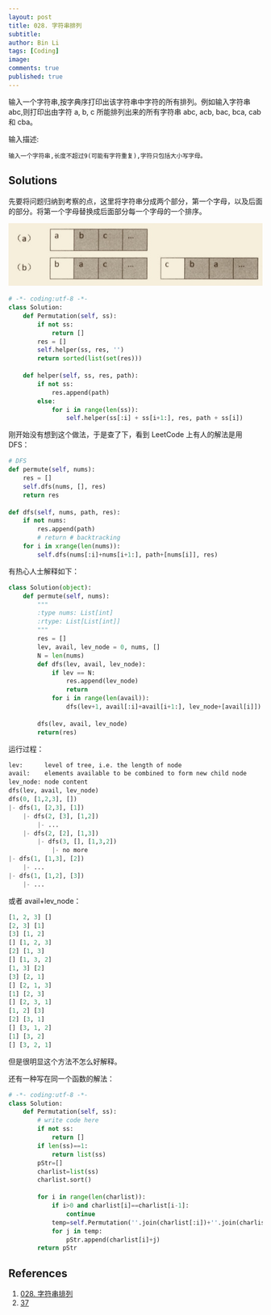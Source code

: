```yaml
---
layout: post
title: 028. 字符串排列
subtitle:
author: Bin Li
tags: [Coding]
image: 
comments: true
published: true
---
```


输入一个字符串,按字典序打印出该字符串中字符的所有排列。例如输入字符串 abc,则打印出由字符 a, b, c 所能排列出来的所有字符串 abc, acb, bac, bca, cab 和 cba。

输入描述:
```
输入一个字符串,长度不超过9(可能有字符重复),字符只包括大小写字母。
```

## Solutions
先要将问题归纳到考察的点，这里将字符串分成两个部分，第一个字母，以及后面的部分。将第一个字母替换成后面部分每一个字母的一个排序。

<p align="center">
<img src="/img/media/15541874003318.jpg">
</p>


```python
# -*- coding:utf-8 -*-
class Solution:
    def Permutation(self, ss):
        if not ss:
            return []
        res = []
        self.helper(ss, res, '')
        return sorted(list(set(res)))

    def helper(self, ss, res, path):
        if not ss:
            res.append(path)
        else:
            for i in range(len(ss)):
                self.helper(ss[:i] + ss[i+1:], res, path + ss[i])
```

刚开始没有想到这个做法，于是查了下，看到 LeetCode 上有人的解法是用 DFS：
```python
# DFS
def permute(self, nums):
    res = []
    self.dfs(nums, [], res)
    return res
    
def dfs(self, nums, path, res):
    if not nums:
        res.append(path)
        # return # backtracking
    for i in xrange(len(nums)):
        self.dfs(nums[:i]+nums[i+1:], path+[nums[i]], res)
```

有热心人士解释如下：
```python
class Solution(object):
    def permute(self, nums):
        """
        :type nums: List[int]
        :rtype: List[List[int]]
        """
        res = []
        lev, avail, lev_node = 0, nums, []
        N = len(nums)
        def dfs(lev, avail, lev_node):
            if lev == N:
                res.append(lev_node)
                return
            for i in range(len(avail)):
                dfs(lev+1, avail[:i]+avail[i+1:], lev_node+[avail[i]])
        
        dfs(lev, avail, lev_node)
        return(res)
```

运行过程：
```python
lev:      level of tree, i.e. the length of node
avail:    elements available to be combined to form new child node
lev_node: node content
dfs(lev, avail, lev_node)
dfs(0, [1,2,3], [])
|- dfs(1, [2,3], [1])
    |- dfs(2, [3], [1,2])
        |- ...
    |- dfs(2, [2], [1,3])
        |- dfs(3, [], [1,3,2])
            |- no more
|- dfs(1, [1,3], [2])
    |- ...
|- dfs(1, [1,2], [3])
    |- ...
```

或者 avail+lev_node：
```python
[1, 2, 3] []
[2, 3] [1]
[3] [1, 2]
[] [1, 2, 3]
[2] [1, 3]
[] [1, 3, 2]
[1, 3] [2]
[3] [2, 1]
[] [2, 1, 3]
[1] [2, 3]
[] [2, 3, 1]
[1, 2] [3]
[2] [3, 1]
[] [3, 1, 2]
[1] [3, 2]
[] [3, 2, 1]
```

但是很明显这个方法不怎么好解释。

还有一种写在同一个函数的解法：
```python
# -*- coding:utf-8 -*-
class Solution:
    def Permutation(self, ss):
        # write code here
        if not ss:
            return []
        if len(ss)==1:
            return list(ss)
        pStr=[]
        charlist=list(ss)
        charlist.sort()
        
        for i in range(len(charlist)):
            if i>0 and charlist[i]==charlist[i-1]:
                continue
            temp=self.Permutation(''.join(charlist[:i])+''.join(charlist[i+1:]))
            for j in temp:
                pStr.append(charlist[i]+j)
        return pStr
```
## References
1. [028. 字符串排列](https://www.nowcoder.com/practice/fe6b651b66ae47d7acce78ffdd9a96c7?tpId=13&tqId=11180&rp=1&ru=%2Fta%2Fcoding-interviews&qru=%2Fta%2Fcoding-interviews%2Fquestion-ranking&tPage=2)
2. [37](https://www.cnblogs.com/yanmk/p/9221125.html)